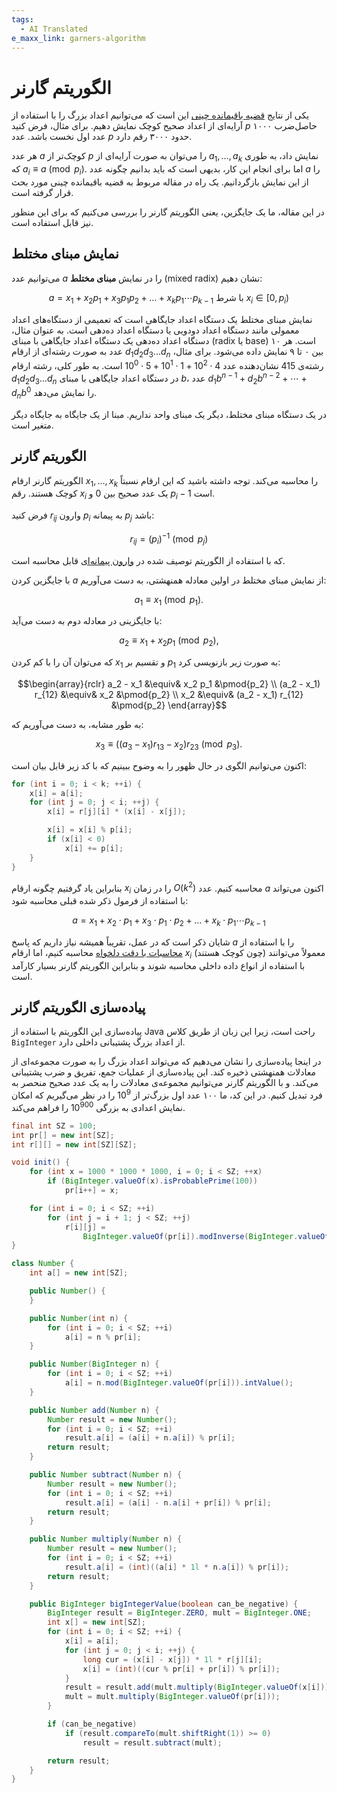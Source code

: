 ```yaml
---
tags:
  - AI Translated
e_maxx_link: garners-algorithm
---
```


# الگوریتم گارنر

یکی از نتایج [قضیه باقیمانده چینی](chinese-remainder-theorem.md) این است که می‌توانیم اعداد بزرگ را با استفاده از آرایه‌ای از اعداد صحیح کوچک نمایش دهیم.
برای مثال، فرض کنید $p$ حاصل‌ضرب ۱۰۰۰ عدد اول نخست باشد. عدد $p$ حدود ۳۰۰۰ رقم دارد.

هر عدد $a$ کوچک‌تر از $p$ را می‌توان به صورت آرایه‌ای از $a_1, \ldots, a_k$ نمایش داد، به طوری که $a_i \equiv a \pmod{p_i}$.
اما برای انجام این کار، بدیهی است که باید بدانیم چگونه عدد $a$ را از این نمایش بازگردانیم.
یک راه در مقاله مربوط به قضیه باقیمانده چینی مورد بحث قرار گرفته است.

در این مقاله، ما یک جایگزین، یعنی الگوریتم گارنر را بررسی می‌کنیم که برای این منظور نیز قابل استفاده است.

## نمایش مبنای مختلط

می‌توانیم عدد $a$ را در نمایش **مبنای مختلط** (mixed radix) نشان دهیم:

$$a = x_1 + x_2 p_1 + x_3 p_1 p_2 + \ldots + x_k p_1 \cdots p_{k-1} \text{ با شرط } x_i \in [0, p_i)$$

نمایش مبنای مختلط یک دستگاه اعداد جایگاهی است که تعمیمی از دستگاه‌های اعداد معمولی مانند دستگاه اعداد دودویی یا دستگاه اعداد ده‌دهی است.
به عنوان مثال، دستگاه اعداد ده‌دهی یک دستگاه اعداد جایگاهی با مبنای (radix یا base) ۱۰ است.
هر عدد به صورت رشته‌ای از ارقام $d_1 d_2 d_3 \dots d_n$ بین ۰ تا ۹ نمایش داده می‌شود.
برای مثال، رشته‌ی $415$ نشان‌دهنده عدد $4 \cdot 10^2 + 1 \cdot 10^1 + 5 \cdot 10^0$ است.
به طور کلی، رشته ارقام $d_1 d_2 d_3 \dots d_n$ در دستگاه اعداد جایگاهی با مبنای $b$، عدد $d_1 b^{n-1} + d_2 b^{n-2} + \cdots + d_n b^0$ را نمایش می‌دهد.

در یک دستگاه مبنای مختلط، دیگر یک مبنای واحد نداریم. مبنا از یک جایگاه به جایگاه دیگر متغیر است.

## الگوریتم گارنر

الگوریتم گارنر ارقام $x_1, \ldots, x_k$ را محاسبه می‌کند.
توجه داشته باشید که این ارقام نسبتاً کوچک هستند.
رقم $x_i$ یک عدد صحیح بین $0$ و $p_i - 1$ است.

فرض کنید $r_{ij}$ وارون $p_i$ به پیمانه $p_j$ باشد:

$$r_{ij} = (p_i)^{-1} \pmod{p_j}$$

که با استفاده از الگوریتم توصیف شده در [وارون پیمانه‌ای](module-inverse.md) قابل محاسبه است.

با جایگزین کردن $a$ از نمایش مبنای مختلط در اولین معادله همنهشتی، به دست می‌آوریم:

$$a_1 \equiv x_1 \pmod{p_1}.$$

با جایگزینی در معادله دوم به دست می‌آید:

$$a_2 \equiv x_1 + x_2 p_1 \pmod{p_2},$$

که می‌توان آن را با کم کردن $x_1$ و تقسیم بر $p_1$ به صورت زیر بازنویسی کرد:

$$\begin{array}{rclr}
    a_2 - x_1 &\equiv& x_2 p_1 &\pmod{p_2} \\
    (a_2 - x_1) r_{12} &\equiv& x_2 &\pmod{p_2} \\
    x_2 &\equiv& (a_2 - x_1) r_{12} &\pmod{p_2}
\end{array}$$

به طور مشابه، به دست می‌آوریم که:

$$x_3 \equiv ((a_3 - x_1) r_{13} - x_2) r_{23} \pmod{p_3}.$$

اکنون می‌توانیم الگوی در حال ظهور را به وضوح ببینیم که با کد زیر قابل بیان است:

```cpp
for (int i = 0; i < k; ++i) {
    x[i] = a[i];
    for (int j = 0; j < i; ++j) {
        x[i] = r[j][i] * (x[i] - x[j]);

        x[i] = x[i] % p[i];
        if (x[i] < 0)
            x[i] += p[i];
    }
}
```

بنابراین یاد گرفتیم چگونه ارقام $x_i$ را در زمان $O(k^2)$ محاسبه کنیم. عدد $a$ اکنون می‌تواند با استفاده از فرمول ذکر شده قبلی محاسبه شود:

$$a = x_1 + x_2 \cdot p_1 + x_3 \cdot p_1 \cdot p_2 + \ldots + x_k \cdot p_1 \cdots p_{k-1}$$

شایان ذکر است که در عمل، تقریباً همیشه نیاز داریم که پاسخ $a$ را با استفاده از [محاسبات با دقت دلخواه](big-integer.md) محاسبه کنیم، اما ارقام $x_i$ (چون کوچک هستند) معمولاً می‌توانند با استفاده از انواع داده داخلی محاسبه شوند و بنابراین الگوریتم گارنر بسیار کارآمد است.

## پیاده‌سازی الگوریتم گارنر

پیاده‌سازی این الگوریتم با استفاده از Java راحت است، زیرا این زبان از طریق کلاس `BigInteger` از اعداد بزرگ پشتیبانی داخلی دارد.

در اینجا پیاده‌سازی را نشان می‌دهیم که می‌تواند اعداد بزرگ را به صورت مجموعه‌ای از معادلات همنهشتی ذخیره کند.
این پیاده‌سازی از عملیات جمع، تفریق و ضرب پشتیبانی می‌کند.
و با الگوریتم گارنر می‌توانیم مجموعه‌ی معادلات را به یک عدد صحیح منحصر به فرد تبدیل کنیم.
در این کد، ما ۱۰۰ عدد اول بزرگ‌تر از $10^9$ را در نظر می‌گیریم که امکان نمایش اعدادی به بزرگی $10^{900}$ را فراهم می‌کند.

```java
final int SZ = 100;
int pr[] = new int[SZ];
int r[][] = new int[SZ][SZ];

void init() {
    for (int x = 1000 * 1000 * 1000, i = 0; i < SZ; ++x)
        if (BigInteger.valueOf(x).isProbablePrime(100))
            pr[i++] = x;

    for (int i = 0; i < SZ; ++i)
        for (int j = i + 1; j < SZ; ++j)
            r[i][j] =
                BigInteger.valueOf(pr[i]).modInverse(BigInteger.valueOf(pr[j])).intValue();
}

class Number {
    int a[] = new int[SZ];

    public Number() {
    }

    public Number(int n) {
        for (int i = 0; i < SZ; ++i)
            a[i] = n % pr[i];
    }

    public Number(BigInteger n) {
        for (int i = 0; i < SZ; ++i)
            a[i] = n.mod(BigInteger.valueOf(pr[i])).intValue();
    }

    public Number add(Number n) {
        Number result = new Number();
        for (int i = 0; i < SZ; ++i)
            result.a[i] = (a[i] + n.a[i]) % pr[i];
        return result;
    }

    public Number subtract(Number n) {
        Number result = new Number();
        for (int i = 0; i < SZ; ++i)
            result.a[i] = (a[i] - n.a[i] + pr[i]) % pr[i];
        return result;
    }

    public Number multiply(Number n) {
        Number result = new Number();
        for (int i = 0; i < SZ; ++i)
            result.a[i] = (int)((a[i] * 1l * n.a[i]) % pr[i]);
        return result;
    }

    public BigInteger bigIntegerValue(boolean can_be_negative) {
        BigInteger result = BigInteger.ZERO, mult = BigInteger.ONE;
        int x[] = new int[SZ];
        for (int i = 0; i < SZ; ++i) {
            x[i] = a[i];
            for (int j = 0; j < i; ++j) {
                long cur = (x[i] - x[j]) * 1l * r[j][i];
                x[i] = (int)((cur % pr[i] + pr[i]) % pr[i]);
            }
            result = result.add(mult.multiply(BigInteger.valueOf(x[i])));
            mult = mult.multiply(BigInteger.valueOf(pr[i]));
        }

        if (can_be_negative)
            if (result.compareTo(mult.shiftRight(1)) >= 0)
                result = result.subtract(mult);

        return result;
    }
}
```